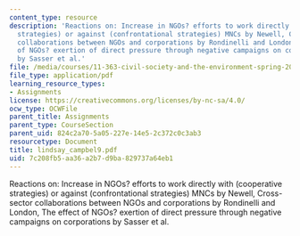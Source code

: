 ```yaml
---
content_type: resource
description: 'Reactions on: Increase in NGOs? efforts to work directly with (cooperative
  strategies) or against (confrontational strategies) MNCs by Newell, Cross-sector
  collaborations between NGOs and corporations by Rondinelli and London, The effect
  of NGOs? exertion of direct pressure through negative campaigns on corporations
  by Sasser et al.'
file: /media/courses/11-363-civil-society-and-the-environment-spring-2005/7c208fb5aa36a2b7d9ba829737a64eb1_lindsay_campbel9.pdf
file_type: application/pdf
learning_resource_types:
- Assignments
license: https://creativecommons.org/licenses/by-nc-sa/4.0/
ocw_type: OCWFile
parent_title: Assignments
parent_type: CourseSection
parent_uid: 824c2a70-5a05-227e-14e5-2c372c0c3ab3
resourcetype: Document
title: lindsay_campbel9.pdf
uid: 7c208fb5-aa36-a2b7-d9ba-829737a64eb1
---
```

Reactions on: Increase in NGOs? efforts to work directly with (cooperative strategies) or against (confrontational strategies) MNCs by Newell, Cross-sector collaborations between NGOs and corporations by Rondinelli and London, The effect of NGOs? exertion of direct pressure through negative campaigns on corporations by Sasser et al.